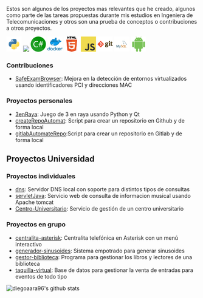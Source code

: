 Estos son algunos de los proyectos mas relevantes que he creado, algunos como parte de las tareas propuestas durante mis estudios en Ingeniera de Telecomunicaciones y otros son una prueba de conceptos o contribuciones a otros proyectos. <br>

<code><img height="40" src="https://raw.githubusercontent.com/github/explore/80688e429a7d4ef2fca1e82350fe8e3517d3494d/topics/python/python.png"></code>
<code><img height="40" src="https://www.vectorlogo.zone/logos/java/java-icon.svg"></code>
<code><img height="40" src="https://raw.githubusercontent.com/github/explore/80688e429a7d4ef2fca1e82350fe8e3517d3494d/topics/csharp/csharp.png"></code>
<code><img height="40" src="https://raw.githubusercontent.com/github/explore/80688e429a7d4ef2fca1e82350fe8e3517d3494d/topics/docker/docker.png"></code>
<code><img height="40" src="https://raw.githubusercontent.com/github/explore/80688e429a7d4ef2fca1e82350fe8e3517d3494d/topics/html/html.png"></code>
<code><img height="40" src="https://raw.githubusercontent.com/github/explore/80688e429a7d4ef2fca1e82350fe8e3517d3494d/topics/javascript/javascript.png"></code>
<code><img height="40" src="https://raw.githubusercontent.com/github/explore/80688e429a7d4ef2fca1e82350fe8e3517d3494d/topics/git/git.png"></code>
<code><img height="40" src="https://raw.githubusercontent.com/github/explore/80688e429a7d4ef2fca1e82350fe8e3517d3494d/topics/mysql/mysql.png"></code>
<code><img height="40" src="https://raw.githubusercontent.com/github/explore/80688e429a7d4ef2fca1e82350fe8e3517d3494d/topics/android/android.png"></code>


### Contribuciones
* [SafeExamBrowser](https://github.com/SafeExamBrowser/seb-win-refactoring): Mejora en la detección de entornos virtualizados usando identificadores PCI y direcciones MAC

### Proyectos personales
* [3enRaya](https://github.com/diegoara96/3enRaya): Juego de 3 en raya usando Python y Qt
* [createRepoAutomat](https://github.com/diegoara96/createRepoAutomat): Script para crear un repositorio en Github y de forma local
* [gitlabAutomateRepo](https://github.com/diegoara96/gitlabAutomateRepo):Script para crear un repositorio en Gitlab y de forma local

## Proyectos Universidad

### Proyectos individuales
* [dns](https://github.com/diegoara96/dns): Servidor DNS local con soporte para distintos tipos de consultas
* [servletJava](https://github.com/diegoara96/servletJava): Servicio web de consulta de informacion musical usando Apache tomcat
* [Centro-Universitario](https://github.com/diegoara96/Centro-Universitario): Servicio de gestión de un centro universitario

### Proyectos en grupo
* [centralita-asterisk](https://github.com/araujo-barreiro/centralita-asterisk): Centralita telefónica en Asterisk con un menú interactivo
* [generador-sinusoides](https://github.com/araujo-barreiro/generador-sinusoides): Sistema empotrado para generar sinusoides
* [gestor-biblioteca](https://github.com/araujo-barreiro/gestor-biblioteca): Programa para gestionar los libros y lectores de una biblioteca
* [taquilla-virtual](https://github.com/telecocos/taquilla-virtual): Base de datos para gestionar la venta de entradas para eventos de todo tipo


![diegoaara96's github stats](https://github-readme-stats.vercel.app/api?username=diegoara96&include_all_commits=true&show_icons=false&count_private=true&bg_color=30,e96443,904e95&title_color=fff&text_color=fff)
